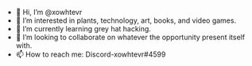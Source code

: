 - 👋 Hi, I’m @xowhtevr
- 👀 I’m interested in plants, technology, art, books, and video games.
- 🌱 I’m currently learning grey hat hacking.
- 💞️ I’m looking to collaborate on whatever the opportunity present itself with.
- 📫 How to reach me: Discord-xowhtevr#4599

<!---
xowhtevr/xowhtevr is a ✨ special ✨ repository because its `README.md` (this file) appears on your GitHub profile.
You can click the Preview link to take a look at your changes.
--->
